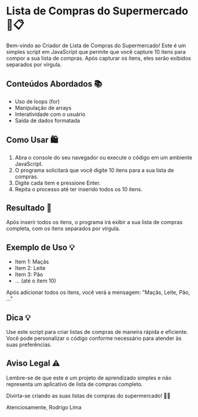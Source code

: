 # Lista de Compras do Supermercado 🛒📋

Bem-vindo ao Criador de Lista de Compras do Supermercado! Este é um simples script em JavaScript que permite que você capture 10 itens para compor a sua lista de compras. Após capturar os itens, eles serão exibidos separados por vírgula.

## Conteúdos Abordados 📚

- Uso de loops (for)
- Manipulação de arrays
- Interatividade com o usuário
- Saída de dados formatada

## Como Usar 🛍️

1. Abra o console do seu navegador ou execute o código em um ambiente JavaScript.
2. O programa solicitará que você digite 10 itens para a sua lista de compras.
3. Digite cada item e pressione Enter.
4. Repita o processo até ter inserido todos os 10 itens.

## Resultado 📝

Após inserir todos os itens, o programa irá exibir a sua lista de compras completa, com os itens separados por vírgula.

## Exemplo de Uso 💡

- Item 1: Maçãs
- Item 2: Leite
- Item 3: Pão
- ... (até o item 10)

Após adicionar todos os itens, você verá a mensagem:
"Maçãs, Leite, Pão, ..."

## Dica 💡

Use este script para criar listas de compras de maneira rápida e eficiente. Você pode personalizar o código conforme necessário para atender às suas preferências.

## Aviso Legal ⚠️

Lembre-se de que este é um projeto de aprendizado simples e não representa um aplicativo de lista de compras completo.

Divirta-se criando as suas listas de compras do supermercado! 🚀🛒

Atenciosamente,
Rodrigo Lima